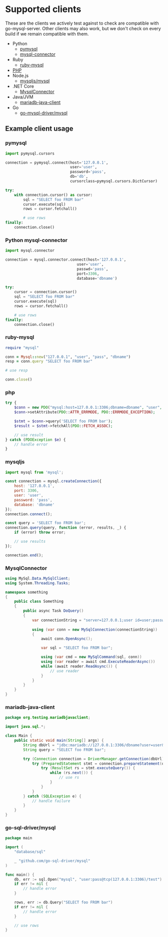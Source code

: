 # Supported clients

These are the clients we actively test against to check are compatible with go-mysql-server. Other clients may also work, but we don't check on every build if we remain compatible with them.

- Python
  - [pymysql](#pymysql)
  - [mysql-connector](#python-mysql-connector)
- Ruby
  - [ruby-mysql](#ruby-mysql)
- [PHP](#php)
- Node.js
  - [mysqljs/mysql](#mysqljs)
- .NET Core
  - [MysqlConnector](#mysqlconnector)
- Java/JVM
  - [mariadb-java-client](#mariadb-java-client)
- Go
  - [go-mysql-driver/mysql](#go-mysql-driver-mysql)

## Example client usage

### pymysql

```python
import pymysql.cursors

connection = pymysql.connect(host='127.0.0.1',
                             user='user',
                             password='pass',
                             db='db',
                             cursorclass=pymysql.cursors.DictCursor)

try:
    with connection.cursor() as cursor:
        sql = "SELECT foo FROM bar"
        cursor.execute(sql)
        rows = cursor.fetchall()

        # use rows
finally:
    connection.close()
```

### Python mysql-connector

```python
import mysql.connector

connection = mysql.connector.connect(host='127.0.0.1',
                                user='user',
                                passwd='pass',
                                port=3306,
                                database='dbname')

try:
    cursor = connection.cursor()
    sql = "SELECT foo FROM bar"
    cursor.execute(sql)
    rows = cursor.fetchall()

    # use rows
finally:
    connection.close()
```

### ruby-mysql

```ruby
require "mysql"

conn = Mysql::new("127.0.0.1", "user", "pass", "dbname")
resp = conn.query "SELECT foo FROM bar"

# use resp

conn.close()
```

### php

```php
try {
    $conn = new PDO("mysql:host=127.0.0.1:3306;dbname=dbname", "user", "pass");
    $conn->setAttribute(PDO::ATTR_ERRMODE, PDO::ERRMODE_EXCEPTION);

    $stmt = $conn->query('SELECT foo FROM bar');
    $result = $stmt->fetchAll(PDO::FETCH_ASSOC);

    // use result
} catch (PDOException $e) {
    // handle error
}
```

### mysqljs

```js
import mysql from 'mysql';

const connection = mysql.createConnection({
    host: '127.0.0.1',
    port: 3306,
    user: 'user',
    password: 'pass',
    database: 'dbname'
});
connection.connect();

const query = 'SELECT foo FROM bar';
connection.query(query, function (error, results, _) {
    if (error) throw error;

    // use results
});

connection.end();
```

### MysqlConnector

```csharp
using MySql.Data.MySqlClient;
using System.Threading.Tasks;

namespace something
{
    public class Something
    {
        public async Task DoQuery()
        {
            var connectionString = "server=127.0.0.1;user id=user;password=pass;port=3306;database=dbname;";
            
            using (var conn = new MySqlConnection(connectionString))
            {
                await conn.OpenAsync();

                var sql = "SELECT foo FROM bar";

                using (var cmd = new MySqlCommand(sql, conn))
                using (var reader = await cmd.ExecuteReaderAsync())
                while (await reader.ReadAsync()) {
                    // use reader
                }
            }
        }
    }
}
```

### mariadb-java-client

```java
package org.testing.mariadbjavaclient;

import java.sql.*;

class Main {
    public static void main(String[] args) {
        String dbUrl = "jdbc:mariadb://127.0.0.1:3306/dbname?user=user&password=pass";
        String query = "SELECT foo FROM bar";

        try (Connection connection = DriverManager.getConnection(dbUrl)) {
            try (PreparedStatement stmt = connection.prepareStatement(query)) {
                try (ResultSet rs = stmt.executeQuery()) {
                    while (rs.next()) {
                        // use rs
                    }
                }
            }
        } catch (SQLException e) {
            // handle failure
        }
    }
}
```

### go-sql-driver/mysql

```go
package main

import (
	"database/sql"

	_ "github.com/go-sql-driver/mysql"
)

func main() {
    db, err := sql.Open("mysql", "user:pass@tcp(127.0.0.1:3306)/test")
	if err != nil {
		// handle error
	}

	rows, err := db.Query("SELECT foo FROM bar")
	if err != nil {
		// handle error
    }

    // use rows
}
```